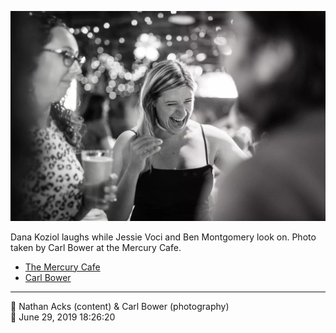 ![Dana Koziol laughs](assets/a252e094a611e9eadb174ba990ec255c.webp)

Dana Koziol laughs while Jessie Voci and Ben Montgomery look on. Photo taken by Carl Bower at the Mercury Cafe.

* [The Mercury Cafe](http://mercurycafe.com)
* [Carl Bower](https://carlbowerphotos.com)

- - - -

<span aria-hidden="true">👥</span> Nathan Acks (content) & Carl Bower (photography)  
<span aria-hidden="true">📅</span> June 29, 2019 18:26:20

